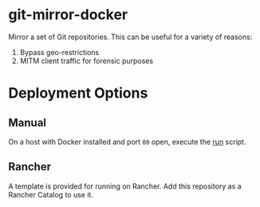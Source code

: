 git-mirror-docker
================

Mirror a set of Git repositories. This can be useful for a variety of reasons:

1. Bypass geo-restrictions
2. MITM client traffic for forensic purposes

# Deployment Options

## Manual

On a host with Docker installed and port `80` open, execute the [run](images/run) script.

## Rancher

A template is provided for running on Rancher. Add this repository as a Rancher Catalog to use it.

